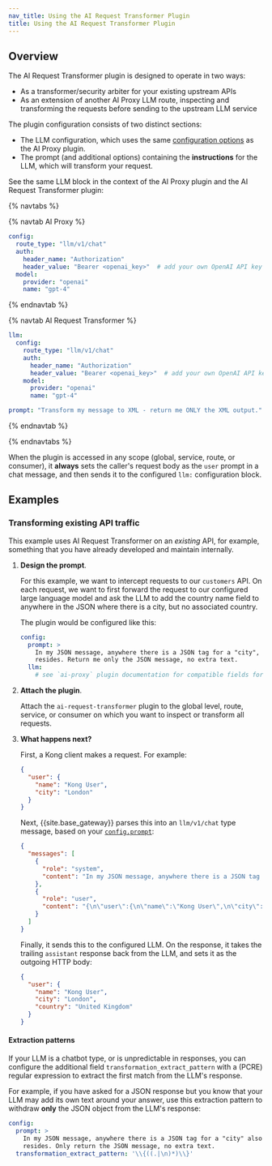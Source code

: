 ```yaml
---
nav_title: Using the AI Request Transformer Plugin
title: Using the AI Request Transformer Plugin
---
```


## Overview

The AI Request Transformer plugin is designed to operate in two ways:

* As a transformer/security arbiter for your existing upstream APIs
* As an extension of another AI Proxy LLM route, inspecting and transforming the requests before sending to the upstream LLM service

The plugin configuration consists of two distinct sections:

* The LLM configuration, which uses the same [configuration options](/hub/kong-inc/ai-proxy/configuration/) as the AI Proxy plugin.
* The prompt (and additional options) containing the **instructions** for the LLM, which will transform your request.

See the same LLM block in the context of the AI Proxy plugin and the AI Request Transformer plugin:

{% navtabs %}

{% navtab AI Proxy %}

```yaml
config:
  route_type: "llm/v1/chat"
  auth:
    header_name: "Authorization"
    header_value: "Bearer <openai_key>"  # add your own OpenAI API key
  model:
    provider: "openai"
    name: "gpt-4"
```

{% endnavtab %}

{% navtab AI Request Transformer %}

```yaml
llm:
  config:
    route_type: "llm/v1/chat"
    auth:
      header_name: "Authorization"
      header_value: "Bearer <openai_key>"  # add your own OpenAI API key
    model:
      provider: "openai"
      name: "gpt-4"

prompt: "Transform my message to XML - return me ONLY the XML output."
```

{% endnavtab %}

{% endnavtabs %}

When the plugin is accessed in any scope (global, service, route, or consumer), it **always** sets the caller's request
body as the `user` prompt in a chat message, and then sends it to the configured `llm:` configuration block.

## Examples

### Transforming existing API traffic

This example uses AI Request Transformer on an *existing* API, for example, something that you have already developed and maintain internally.

1. **Design the prompt**.

    For this example, we want to intercept requests to our `customers` API. 
    On each request, we want to first forward the request to our configured large language model and ask the LLM to add the country name field to anywhere in the JSON where there is a city, but no associated country.

    The plugin would be configured like this:

    ```yaml
    config:
      prompt: >
        In my JSON message, anywhere there is a JSON tag for a "city", also add a "country" tag with the name of the country in which the city
        resides. Return me only the JSON message, no extra text.
      llm:
        # see `ai-proxy` plugin documentation for compatible fields for the "llm" block
    ```

2. **Attach the plugin**.

    Attach the `ai-request-transformer` plugin to the global level, route, service, or consumer on which you want to inspect or transform all requests.

3. **What happens next?**

    First, a Kong client makes a request. For example:

    ```json
    {
      "user": {
        "name": "Kong User",
        "city": "London"
      }
    }
    ```

    Next, {{site.base_gateway}} parses this into an `llm/v1/chat` type message, based on your [`config.prompt`](/hub/kong-inc/ai-request-transformer/configuration/#config-prompt):

    ```json
    {
      "messages": [
        {
          "role": "system",
          "content": "In my JSON message, anywhere there is a JSON tag for a \"city\" also add a \"country\" tag with the name of the country in which the city resides. Only return the JSON message, no extra text."
        },
        {
          "role": "user",
          "content": "{\n\"user\":{\n\"name\":\"Kong User\",\n\"city\":\"London\"\n}\n}"
        }
      ]
    }
    ```

    Finally, it sends this to the configured LLM. 
    On the response, it takes the trailing `assistant` response back from the LLM, and
    sets it as the outgoing HTTP body:

    ```json
    {
      "user": {
        "name": "Kong User",
        "city": "London",
        "country": "United Kingdom"
      }
    }
    ```

#### Extraction patterns

If your LLM is a chatbot type, or is unpredictable in responses, you can configure the additional field `transformation_extract_pattern`
with a (PCRE) regular expression to extract the first match from the LLM's response.

For example, if you have asked for a JSON response but you know that your LLM may add its own text around your answer, use this extraction pattern to
withdraw **only** the JSON object from the LLM's response:

```yaml
config:
  prompt: >
    In my JSON message, anywhere there is a JSON tag for a "city" also add a "country" tag with the name of the country in which the city
    resides. Only return the JSON message, no extra text.
  transformation_extract_pattern: '\\{((.|\n)*)\\}'
```
